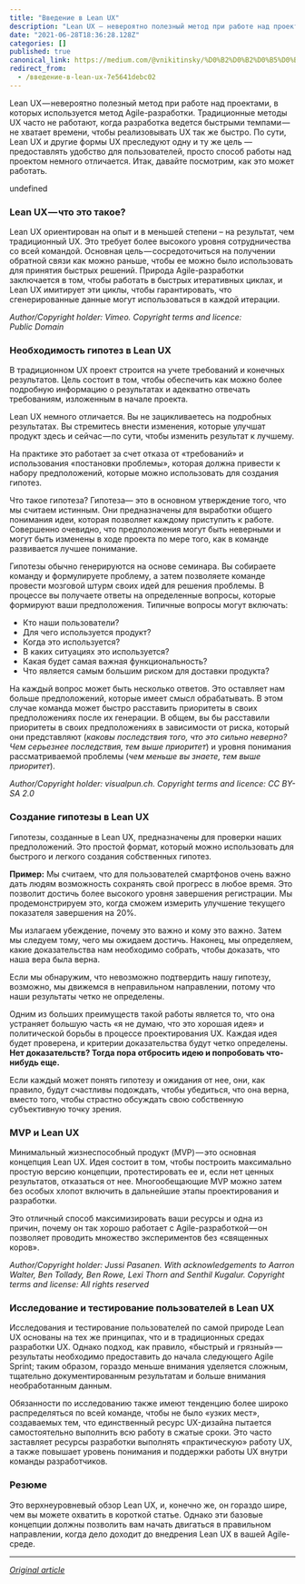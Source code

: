```yaml
---
title: "Введение в Lean UX"
description: "Lean UX — невероятно полезный метод при работе над проектами, в которых используется метод Agile-разработки. Традиционные методы UX часто…"
date: "2021-06-28T18:36:28.128Z"
categories: []
published: true
canonical_link: https://medium.com/@vnikitinsky/%D0%B2%D0%B2%D0%B5%D0%B4%D0%B5%D0%BD%D0%B8%D0%B5-%D0%B2-lean-ux-7e5641debc02
redirect_from:
  - /введение-в-lean-ux-7e5641debc02
---
```


Lean UX — невероятно полезный метод при работе над проектами, в которых используется метод Agile-разработки. Традиционные методы UX часто не работают, когда разработка ведется быстрыми темпами — не хватает времени, чтобы реализовывать UX так же быстро. По сути, Lean UX и другие формы UX преследуют одну и ту же цель —предоставлять удобство для пользователей, просто способ работы над проектом немного отличается. Итак, давайте посмотрим, как это может работать.

undefined

### Lean UX — что это такое?

Lean UX ориентирован на опыт и в меньшей степени – на результат, чем традиционный UX. Это требует более высокого уровня сотрудничества со всей командой. Основная цель — сосредоточиться на получении обратной связи как можно раньше, чтобы ее можно было использовать для принятия быстрых решений. Природа Agile-разработки заключается в том, чтобы работать в быстрых итеративных циклах, и Lean UX имитирует эти циклы, чтобы гарантировать, что сгенерированные данные могут использоваться в каждой итерации.

_Author/Copyright holder: Vimeo. Copyright terms and licence: Public Domain_

### Необходимость гипотез в Lean UX

В традиционном UX проект строится на учете требований и конечных результатов. Цель состоит в том, чтобы обеспечить как можно более подробную информацию о результатах и адекватно отвечать требованиям, изложенным в начале проекта.

Lean UX немного отличается. Вы не зацикливаетесь на подробных результатах. Вы стремитесь внести изменения, которые улучшат продукт здесь и сейчас — по сути, чтобы изменить результат к лучшему.

На практике это работает за счет отказа от «требований» и использования «постановки проблемы», которая должна привести к набору предположений, которые можно использовать для создания гипотез.

Что такое гипотеза? Гипотеза— это в основном утверждение того, что мы считаем истинным. Они предназначены для выработки общего понимания идеи, которая позволяет каждому приступить к работе. Совершенно очевидно, что предположения могут быть неверными и могут быть изменены в ходе проекта по мере того, как в команде развивается лучшее понимание.

Гипотезы обычно генерируются на основе семинара. Вы собираете команду и формулируете проблему, а затем позволяете команде провести мозговой штурм своих идей для решения проблемы. В процессе вы получаете ответы на определенные вопросы, которые формируют ваши предположения. Типичные вопросы могут включать:

-   Кто наши пользователи?
-   Для чего используется продукт?
-   Когда это используется?
-   В каких ситуациях это используется?
-   Какая будет самая важная функциональность?
-   Что является самым большим риском для доставки продукта?

На каждый вопрос может быть несколько ответов. Это оставляет нам больше предположений, которые имеет смысл обрабатывать. В этом случае команда может быстро расставить приоритеты в своих предположениях после их генерации. В общем, вы бы расставили приоритеты в своих предположениях в зависимости от риска, который они представляют (_каковы последствия того, что это сильно неверно? Чем серьезнее последствия, тем выше приоритет_) и уровня понимания рассматриваемой проблемы (_чем меньше вы знаете, тем выше приоритет_).

_Author/Copyright holder: visualpun.ch. Copyright terms and licence: CC BY-SA 2.0_

### Создание гипотезы в Lean UX

Гипотезы, созданные в Lean UX, предназначены для проверки наших предположений. Это простой формат, который можно использовать для быстрого и легкого создания собственных гипотез.

**Пример:** Мы считаем, что для пользователей смартфонов очень важно дать людям возможность сохранять свой прогресс в любое время. Это позволит достичь более высокого уровня завершения регистрации. Мы продемонстрируем это, когда сможем измерить улучшение текущего показателя завершения на 20%.

Мы излагаем убеждение, почему это важно и кому это важно. Затем мы следуем тому, чего мы ожидаем достичь. Наконец, мы определяем, какие доказательства нам необходимо собрать, чтобы доказать, что наша вера была верна.

Если мы обнаружим, что невозможно подтвердить нашу гипотезу, возможно, мы движемся в неправильном направлении, потому что наши результаты четко не определены.

Одним из больших преимуществ такой работы является то, что она устраняет большую часть «я не думаю, что это хорошая идея» и политической борьбы в процессе проектирования UX. Каждая идея будет проверена, и критерии доказательства будут четко определены. **Нет доказательств? Тогда пора отбросить идею и попробовать что-нибудь еще.**

Если каждый может понять гипотезу и ожидания от нее, они, как правило, будут счастливы подождать, чтобы убедиться, что она верна, вместо того, чтобы страстно обсуждать свою собственную субъективную точку зрения.

### MVP и Lean UX

Минимальный жизнеспособный продукт (MVP) — это основная концепция Lean UX. Идея состоит в том, чтобы построить максимально простую версию концепции, протестировать ее и, если нет ценных результатов, отказаться от нее. Многообещающие MVP можно затем без особых хлопот включить в дальнейшие этапы проектирования и разработки.

Это отличный способ максимизировать ваши ресурсы и одна из причин, почему он так хорошо работает с Agile-разработкой — он позволяет проводить множество экспериментов без «священных коров».

_Author/Copyright holder: Jussi Pasanen. With acknowledgements to Aarron Walter, Ben Tollady, Ben Rowe, Lexi Thorn and Senthil Kugalur. Copyright terms and license: All rights reserved_

### Исследование и тестирование пользователей в Lean UX

Исследования и тестирование пользователей по самой природе Lean UX основаны на тех же принципах, что и в традиционных средах разработки UX. Однако подход, как правило, «быстрый и грязный» — результаты необходимо предоставить до начала следующего Agile Sprint; таким образом, гораздо меньше внимания уделяется сложным, тщательно документированным результатам и больше внимания необработанным данным.

Обязанности по исследованию также имеют тенденцию более широко распределяться по всей команде, чтобы не было «узких мест», создаваемых тем, что единственный ресурс UX-дизайна пытается самостоятельно выполнить всю работу в сжатые сроки. Это часто заставляет ресурсы разработки выполнять «практическую» работу UX, а также повышает уровень понимания и поддержки работы UX внутри команды разработчиков.

### Резюме

Это верхнеуровневый обзор Lean UX, и, конечно же, он гораздо шире, чем вы можете охватить в короткой статье. Однако эти базовые концепции должны позволить вам начать двигаться в правильном направлении, когда дело доходит до внедрения Lean UX в вашей Agile-среде.

---

[_Original article_](https://www.interaction-design.org/literature/article/a-simple-introduction-to-lean-ux?utm_source=facebook&utm_medium=post&fbclid=IwAR3gAZyBnYs5q6J3FMfrMwplLifZ5XZxmLo1we1QyeU0mOaVnJTNoTbsNfw)
